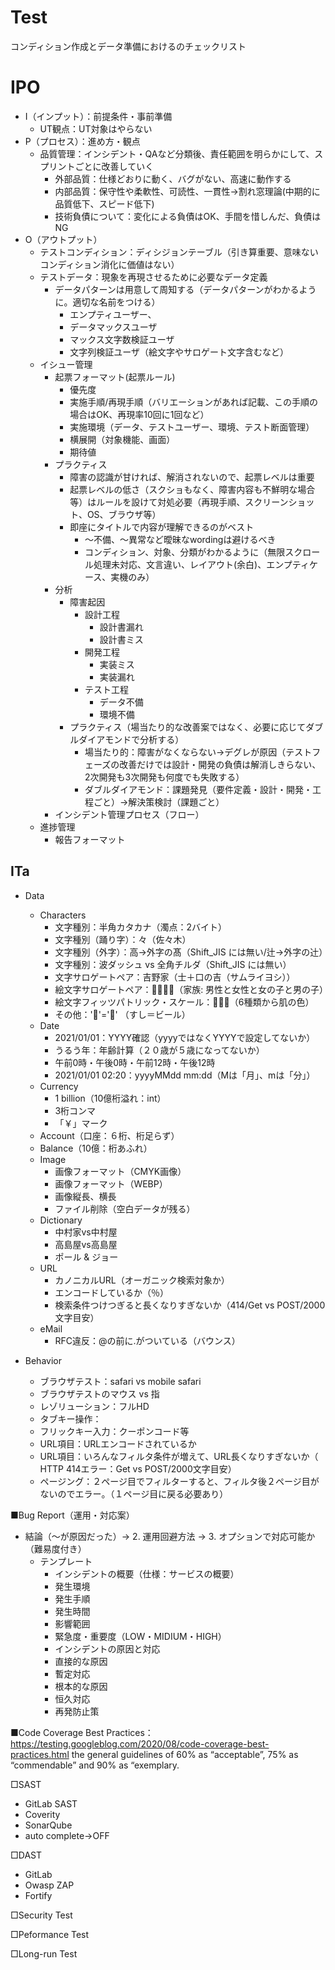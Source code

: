 # Test
コンディション作成とデータ準備におけるのチェックリスト

# IPO
- I（インプット）：前提条件・事前準備
  - UT観点：UT対象はやらない
- P（プロセス）：進め方・観点
  - 品質管理：インシデント・QAなど分類後、責任範囲を明らかにして、スプリントごとに改善していく
    - 外部品質：仕様どおりに動く、バグがない、高速に動作する
    - 内部品質：保守性や柔軟性、可読性、一貫性→割れ窓理論(中期的に品質低下、スピード低下)
    - 技術負債について：変化による負債はOK、手間を惜しんだ、負債はNG
- O（アウトプット）
  - テストコンディション：ディシジョンテーブル（引き算重要、意味ないコンディション消化に価値はない）
  - テストデータ：現象を再現させるために必要なデータ定義
    - データパターンは用意して周知する（データパターンがわかるように。適切な名前をつける）
      - エンプティユーザー、
      - データマックスユーザ
      - マックス文字数検証ユーザ
      - 文字列検証ユーザ（絵文字やサロゲート文字含むなど）
  - イシュー管理
    - 起票フォーマット(起票ルール)
      - 優先度
      - 実施手順/再現手順（バリエーションがあれば記載、この手順の場合はOK、再現率10回に1回など）
      - 実施環境（データ、テストユーザー、環境、テスト断面管理）
      - 横展開（対象機能、画面）
      - 期待値
    - プラクティス
      - 障害の認識が甘ければ、解消されないので、起票レベルは重要
      - 起票レベルの低さ（スクショもなく、障害内容も不鮮明な場合等）はルールを設けて対処必要（再現手順、スクリーンショット、OS、ブラウザ等）
      - 即座にタイトルで内容が理解できるのがベスト
        - 〜不備、〜異常など曖昧なwordingは避けるべき
        - コンディション、対象、分類がわかるように（無限スクロール処理未対応、文言違い、レイアウト(余白)、エンプティケース、実機のみ）
    - 分析
      - 障害起因
        - 設計工程
          - 設計書漏れ
          - 設計書ミス
        - 開発工程
          - 実装ミス
          - 実装漏れ
        - テスト工程
          - データ不備
          - 環境不備
      - プラクティス（場当たり的な改善案ではなく、必要に応じてダブルダイアモンドで分析する）
        - 場当たり的：障害がなくならない→デグレが原因（テストフェーズの改善だけでは設計・開発の負債は解消しきらない、2次開発も3次開発も何度でも失敗する）
        - ダブルダイアモンド：課題発見（要件定義・設計・開発・工程ごと）→解決策検討（課題ごと）
    - インシデント管理プロセス（フロー）
  - 進捗管理
    - 報告フォーマット

## ITa
- Data
  - Characters
      - 文字種別：半角カタカナ（濁点：2バイト）
      - 文字種別（踊り字）：々（佐々木）
      - 文字種別（外字）：高→外字の髙（Shift_JIS には無い/辻→外字の辻󠄀）
      - 文字種別：波ダッシュ vs 全角チルダ（Shift_JIS には無い）
      - 文字サロゲートペア：吉野家（士＋口の吉（サムライヨシ））
      - 絵文字サロゲートペア：👨‍👩‍👧‍👦（家族: 男性と女性と女の子と男の子）
      - 絵文字フィッツパトリック・スケール：🧑🏿‍🦱（6種類から肌の色）
      - その他：'🍣'='🍺' （すし＝ビール）
  - Date
      - 2021/01/01：YYYY確認（yyyyではなくYYYYで設定してないか）
      - うるう年：年齢計算（２０歳が５歳になってないか）
      - 午前0時・午後0時・午前12時・午後12時
      - 2021/01/01 02:20：yyyyMMdd mm:dd（Mは「月」、mは「分」）
  - Currency
      - 1 billion（10億桁溢れ：int）
      - 3桁コンマ
      - 「￥」マーク
  - Account（口座：６桁、桁足らず）
  - Balance（10億：桁あふれ）
  - Image
      - 画像フォーマット（CMYK画像）
      - 画像フォーマット（WEBP）
      - 画像縦長、横長
      - ファイル削除（空白データが残る）
  - Dictionary
      - 中村家vs中村屋
      - 高島屋vs高島屋
      - ポール & ジョー
  - URL
    - カノニカルURL（オーガニック検索対象か）
    - エンコードしているか（％）
    - 検索条件つけつぎると長くなりすぎないか（414/Get vs POST/2000文字目安）
  - eMail
    - RFC違反：@の前に.がついている（バウンス）

- Behavior
  - ブラウザテスト：safari vs mobile safari
  - ブラウザテストのマウス vs 指
  - レゾリューション：フルHD
  - タブキー操作：
  - フリックキー入力：クーポンコード等
  - URL項目：URLエンコードされているか
  - URL項目：いろんなフィルタ条件が増えて、URL長くなりすぎないか（ HTTP 414エラー：Get vs POST/2000文字目安）
  - ページング：２ページ目でフィルターすると、フィルタ後２ページ目がないのでエラー。（１ページ目に戻る必要あり）

■Bug Report（運用・対応案）
- 結論（～が原因だった）→ 2. 運用回避方法 → 3. オプションで対応可能か（難易度付き）
  - テンプレート
    - インシデントの概要（仕様：サービスの概要）
    - 発生環境
    - 発生手順
    - 発生時間
    - 影響範囲
    - 緊急度・重要度（LOW・MIDIUM・HIGH）
    - インシデントの原因と対応
    - 直接的な原因
    - 暫定対応
    - 根本的な原因
    - 恒久対応
    - 再発防止策

■Code Coverage Best Practices：https://testing.googleblog.com/2020/08/code-coverage-best-practices.html
the general guidelines of 60% as “acceptable”, 75% as “commendable” and 90% as “exemplary.

□SAST
- GitLab SAST
- Coverity
- SonarQube
- auto complete→OFF

□DAST
- GitLab
- Owasp ZAP
- Fortify

□Security Test

□Peformance Test

□Long-run Test
